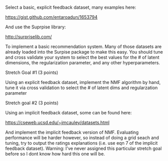 Select a basic, explicit feedback dataset, many examples here: 

https://gist.github.com/entaroadun/1653794

And use the Suprpise library:

http://surpriselib.com/

To implement a basic recommendation system. Many of those datasets are already loaded into the Surpise package to make this easy. You should tune and cross validate your system to select the best values for the # of latent dimensions, the regularization parameter, and any other hyperparameters.

Stretch Goal #1 (3 points)

Using an explicit feedback dataset, implement the NMF algorithm by hand, tune it via cross validation to select the # of latent dims and regularzation parameter

Stretch goal #2 (3 points)

Using an implicit feedback dataset, some can be found here:

https://cseweb.ucsd.edu/~jmcauley/datasets.html

And implement the implicit feedback version of NMF. Evaluating performance will be harder however, so instead of doing a grid seach and tuning, try to output the ratings explanations (i.e. use eqn 7 of the implicit feedback dataset). Warning: I've never assigned this particular stretch goal before so I dont know how hard this one will be.

